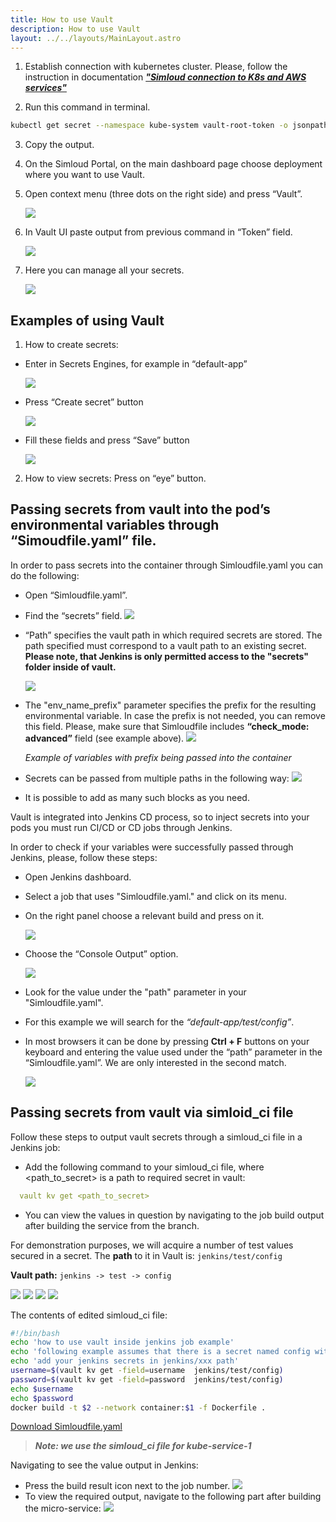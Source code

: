 ```yaml
---
title: How to use Vault
description: How to use Vault
layout: ../../layouts/MainLayout.astro
---
```



1. Establish connection with kubernetes cluster. Please, follow the instruction in documentation [**_"Simloud connection to K8s and AWS services"_**](/en/connect-to-k8s-aws)

2. Run this command in terminal.
```sh
kubectl get secret --namespace kube-system vault-root-token -o jsonpath="{.data.root_token}" | base64 -d ; echo
```
3. Copy the output.
4. On the Simloud Portal, on the main dashboard page choose deployment where you want to use Vault.
5. Open context menu (three dots on the right side) and press “Vault”.

   ![](/img/onboarding/how-to-use-vault/1.png)

6. In Vault UI paste output from previous command in “Token” field.

   ![](/img/onboarding/how-to-use-vault/image3.jpg)

7. Here you can manage all your secrets.

   ![](/img/onboarding/how-to-use-vault/image4.jpg)

## Examples of using Vault

1. How to create secrets:

- Enter in Secrets Engines, for example in “default-app”

  ![](/img/onboarding/how-to-use-vault/image5.jpg)

- Press “Create secret” button

  ![](/img/onboarding/how-to-use-vault/image6.jpg)

- Fill these fields and press “Save” button

  ![](/img/onboarding/how-to-use-vault/image7.png)

2. How to view secrets: Press on “eye” button.

## Passing secrets from vault into the pod’s environmental variables through “Simoudfile.yaml” file.

In order to pass secrets into the container through Simloudfile.yaml you can do the following:

- Open “Simloudfile.yaml”.

- Find the “secrets” field.
  ![](/img/onboarding/how-to-use-vault/img23.png)

- “Path” specifies the vault path in which required secrets are stored. The path specified must correspond to a vault path to an existing secret. **Please note, that Jenkins is only permitted access to the "secrets" folder inside of vault.**

  ![](/img/onboarding/how-to-use-vault/img24.png)

- The "env_name_prefix" parameter specifies the prefix for the resulting environmental variable. In case the prefix is not needed, you can remove this field. Please, make sure that Simloudfile includes **“check_mode: advanced”** field (see example above).
  ![](/img/onboarding/how-to-use-vault/image10.png) 

  _Example of variables with prefix being passed into the container_

- Secrets can be passed from multiple paths in the following way:
  ![](/img/onboarding/how-to-use-vault/image12.png)

- It is possible to add as many such blocks as you need. 

Vault is integrated into Jenkins CD process, so to inject secrets into your pods you must run CI/CD or CD jobs through Jenkins.

In order to check if your variables were successfully passed through Jenkins, please, follow these steps:

- Open Jenkins dashboard.

- Select a job that uses "Simloudfile.yaml." and click on its menu.

- On the right panel choose a relevant build and press on it.

  ![](/img/onboarding/how-to-use-vault/image13.png)

- Choose the “Console Output” option.

  ![](/img/onboarding/how-to-use-vault/image14.png)

- Look for the value under the "path" parameter in your "Simloudfile.yaml".

- For this example we will search for the _“default-app/test/config”_.

- In most browsers it can be done by pressing **Ctrl + F** buttons on your keyboard and entering the value used under the “path” parameter in the “Simloudfile.yaml”. We are only interested in the second match.

  ![](/img/onboarding/how-to-use-vault/image15.png)


## Passing secrets from vault via simloid_ci file

Follow these steps to output vault secrets through a simloud_ci file in a Jenkins job:
-  Add the following command to your simloud_ci file, where <path_to_secret> is a path to required secret in vault:
```yaml
  vault kv get <path_to_secret>
```

- You can view the values in question by navigating to the job build output after building the service from the branch.

For demonstration purposes, we will acquire a number of test values secured in a secret. The **path** to it in Vault is: ``jenkins/test/config``

**Vault path:** `jenkins -> test -> config`

![](/img/onboarding/how-to-use-vault/img17.png)
![](/img/onboarding/how-to-use-vault/img18.png)
![](/img/onboarding/how-to-use-vault/img19.png)
![](/img/onboarding/how-to-use-vault/img20.png)

The contents of edited simloud_ci file:
```sh
#!/bin/bash
echo 'how to use vault inside jenkins job example'
echo 'following example assumes that there is a secret named config with fields username and password in jenkins/test vault path'
echo 'add your jenkins secrets in jenkins/xxx path'
username=$(vault kv get -field=username  jenkins/test/config)
password=$(vault kv get -field=password  jenkins/test/config)
echo $username
echo $password
docker build -t $2 --network container:$1 -f Dockerfile .
```

[Download Simloudfile.yaml](/files/simloud_ci.sh)

>**_Note: we use the simloud_ci file for kube-service-1_**

Navigating to see the value output in Jenkins:
- Press the build result icon next to the job number.
  ![](/img/onboarding/how-to-use-vault/img21.png)
- To view the required output, navigate to the following part after building the micro-service:
  ![](/img/onboarding/how-to-use-vault/img22.png)


